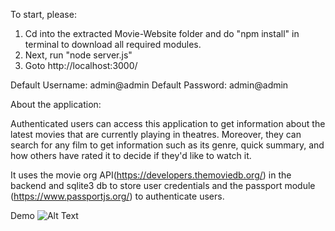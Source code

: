 To start, please:

1. Cd into the extracted Movie-Website folder and do "npm install" in terminal to download all required modules.
2. Next, run "node server.js"
3. Goto http://localhost:3000/ 

Default Username: admin@admin
Default Password: admin@admin


About the application:

Authenticated users can access this application to get information about the latest movies that are currently playing in theatres. Moreover, they can search for any film to get information such as its genre, quick summary, and how others have rated it to decide if they'd like to watch it.  

It uses the movie org API(https://developers.themoviedb.org/) in the backend and sqlite3 db to store user credentials and the passport module (https://www.passportjs.org/) to authenticate users.

Demo
![Alt Text](https://github.com/jarnailchahal/Movie-Website/blob/main/Demo.gif)

